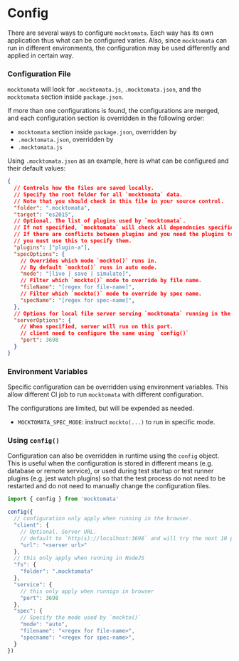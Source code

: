 # Config

There are several ways to configure `mocktomata`.
Each way has its own application thus what can be configured varies.
Also, since `mocktomata` can run in different environments,
the configuration may be used differently and applied in certain way.

### Configuration File

`mocktomata` will look for `.mocktomata.js`, `.mocktomata.json`, and the `mocktomata` section inside `package.json`.

If more than one configurations is found,
the configurations are merged,
and each configuration section is overridden in the following order:

- `mocktomata` section inside `package.json`, overridden by
- `.mocktomata.json`, overridden by
- `.mocktomata.js`

Using `.mocktomata.json` as an example,
here is what can be configured and their default values:

```json
{
  // Controls how the files are saved locally.
  // Specify the root folder for all `mocktomata` data.
  // Note that you should check in this file in your source control.
  "folder": ".mocktomata",
  "target": "es2015",
  // Optional. The list of plugins used by `mocktomata`.
  // If not specified, `mocktomata` will check all dependncies specified in `package.json` for installed plugins.
  // If there are conflicts between plugins and you need the plugins to load in certain order,
  // you must use this to specify them.
  "plugins": ["plugin-a"],
  "specOptions": {
    // Overrides which mode `mockto()` runs in.
    // By default `mockto()` runs in auto mode.
    "mode": "[live | save | simulate]",
    // Filter which `mockto()` mode to override by file name.
    "fileName": "[regex for file-name]",
    // Filter which `mockto()` mode to override by spec name.
    "specName": "[regex for spec-name]",
  },
  // Options for local file server serving `mocktomata` running in the browser.
  "serverOptions": {
    // When specified, server will run on this port.
    // client need to configure the same using `config()`
    "port": 3698
  }
}
```

### Environment Variables

Specific configuration can be overridden using environment variables.
This allow different CI job to run `mocktomata` with different configuration.

The configurations are limited,
but will be expended as needed.

- `MOCKTOMATA_SPEC_MODE`: instruct `mockto(...)` to run in specific mode.

### Using `config()`

Configuration can also be overridden in runtime using the `config` object.
This is useful when the configuration is stored in different means (e.g. database or remote service),
or used during test startup or test runner plugins (e.g. jest watch plugins) so that the test process do not need to be restarted and do not need to manually change the configuration files.

```js
import { config } from 'mocktomata'

config({
  // configuration only apply when running in the browser.
  "client": {
    // Optional. Server URL.
    // default to `http(s)://localhost:3698` and will try the next 10 ports up to 3707
    "url": "<server url>"
  },
  // this only apply when running in NodeJS
  "fs": {
    "folder": ".mocktomata"
  },
  "service": {
    // this only apply when runnign in browser
    "port": 3698
  },
  "spec": {
    // Specify the mode used by `mockto()`
    "mode": "auto",
    "filename": "<regex for file-name>",
    "specname": "<regex for spec-name>",
  }
})
```

